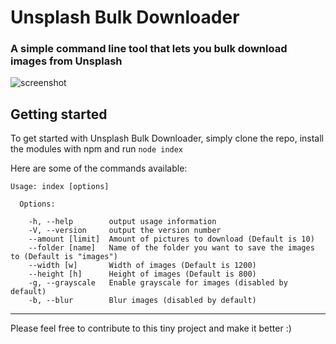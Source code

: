 # Unsplash Bulk Downloader
### A simple command line tool that lets you bulk download images from Unsplash

![screenshot](http://i.imgur.com/E0NXUQp.jpg)

## Getting started

To get started with Unsplash Bulk Downloader, simply clone the repo, install the modules with npm and run `node index`

Here are some of the commands available:

```
Usage: index [options]

  Options:

    -h, --help        output usage information
    -V, --version     output the version number
    --amount [limit]  Amount of pictures to download (Default is 10)
    --folder [name]   Name of the folder you want to save the images to (Default is "images")
    --width [w]       Width of images (Default is 1200)
    --height [h]      Height of images (Default is 800)
    -g, --grayscale   Enable grayscale for images (disabled by default)
    -b, --blur        Blur images (disabled by default)
````

---

Please feel free to contribute to this tiny project and make it better :)
